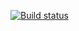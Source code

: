 [![Build status](https://ci.appveyor.com/api/projects/status/4al9thihy2n0rjfh?svg=true)](https://ci.appveyor.com/project/AnF46/hwselenide10)
